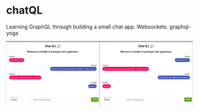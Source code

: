 # chatQL
Learning GraphQL through building a small chat app. Websockets. graphql-yoga


![](https://raw.githubusercontent.com/Q118/chatQL/main/chatQL%20screenshot.png)

